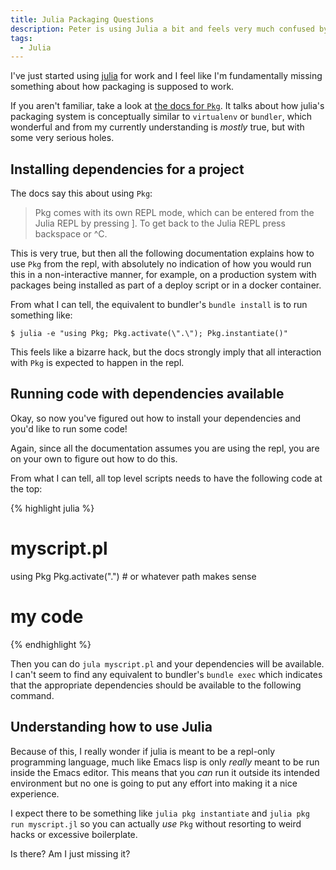 ```yaml
---
title: Julia Packaging Questions
description: Peter is using Julia a bit and feels very much confused by packaging.
tags:
  - Julia
---
```


I've just started using [julia](https://julialang.org) for work and I
feel like I'm fundamentally missing something about how packaging is
supposed to work.

If you aren't familiar, take a look at [the docs for
`Pkg`](https://julialang.github.io/Pkg.jl/v1/). It talks about how
julia's packaging system is conceptually similar to `virtualenv` or
`bundler`, which wonderful and from my currently understanding is
_mostly_ true, but with some very serious holes.

<h2 class="lead">Installing dependencies for a project</h2>

The docs say this about using `Pkg`:

> Pkg comes with its own REPL mode, which can be entered from the
> Julia REPL by pressing ]. To get back to the Julia REPL press
> backspace or ^C.

This is very true, but then all the following documentation explains
how to use `Pkg` from the repl, with absolutely no indication of how
you would run this in a non-interactive manner, for example, on a
production system with packages being installed as part of a deploy
script or in a docker container.

From what I can tell, the equivalent to bundler's `bundle install` is
to run something like:

```shell
$ julia -e "using Pkg; Pkg.activate(\".\"); Pkg.instantiate()"
```

This feels like a bizarre hack, but the docs strongly imply that all
interaction with `Pkg` is expected to happen in the repl.

<h2 class="lead">Running code with dependencies available</h2>

Okay, so now you've figured out how to install your dependencies and
you'd like to run some code!

Again, since all the documentation assumes you are using the repl, you
are on your own to figure out how to do this.

From what I can tell, all top level scripts needs to have the
following code at the top:

{% highlight julia %}
# myscript.pl
using Pkg
Pkg.activate(".") # or whatever path makes sense

# my code
{% endhighlight %}

Then you can do `jula myscript.pl` and your dependencies will be
available. I can't seem to find any equivalent to bundler's `bundle
exec` which indicates that the appropriate dependencies should be
available to the following command.

<h2 class="lead">Understanding how to use Julia</h2>

Because of this, I really wonder if julia is meant to be a repl-only
programming language, much like Emacs lisp is only _really_ meant to
be run inside the Emacs editor. This means that you _can_ run it
outside its intended environment but no one is going to put any effort
into making it a nice experience.

I expect there to be something like `julia pkg instantiate` and `julia
pkg run myscript.jl` so you can actually _use_ `Pkg` without resorting
to weird hacks or excessive boilerplate.

Is there? Am I just missing it?
